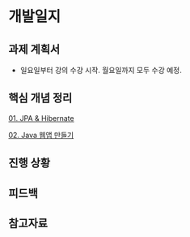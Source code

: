 # 개발일지

## 과제 계획서
- 일요일부터 강의 수강 시작. 월요일까지 모두 수강 예정.

## 핵심 개념 정리

[01. JPA & Hibernate](./resources/markdown-1.md)

[02. Java 웹앱 만들기](./resources/markdown-2.md)

## 진행 상황

## 피드백

## 참고자료

